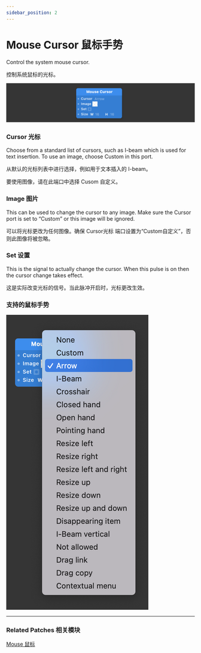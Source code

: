 ```yaml
---
sidebar_position: 2
---
```


# Mouse Cursor 鼠标手势

Control the system mouse cursor.

控制系统鼠标的光标。

![Image](./../../static/img/docs/Device/mouse-cursor.png)

### Cursor 光标

Choose from a standard list of cursors, such as I-beam which is used for text insertion. To use an image, choose Custom in this port.

从默认的光标列表中进行选择，例如用于文本插入的 I-beam。

要使用图像，请在此端口中选择 Cusom 自定义。

### Image 图片

This can be used to change the cursor to any image. Make sure the Cursor port is set to “Custom” or this image will be ignored.

可以将光标更改为任何图像。确保 Cursor光标 端口设置为“Custom自定义”，否则此图像将被忽略。

### Set 设置

This is the signal to actually change the cursor. When this pulse is on then the cursor change takes effect.

这是实际改变光标的信号。当此脉冲开启时，光标更改生效。

### 支持的鼠标手势

![Image](./../../static/img/docs/Device/mouse-cursor-item.png)

------

### Related Patches 相关模块

[Mouse 鼠标](./../Interaction/Mouse.md)

